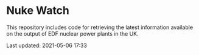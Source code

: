 # Nuke Watch

This repository includes code for retrieving the latest information available on the output of EDF nuclear power plants in the UK.

Last updated: 2021-05-06 17:33